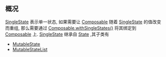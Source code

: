 ## 概况

[SingleState](/API/UI/Compose/State/SingleState/README.md) 表示单一状态,
如果需要让 [Composable](/API/UI/Compose/Widget/Composable/README.md)
随着 [SingleState](/API/UI/Compose/State/SingleState/README.md) 的值改变而重组,
那么需要通过 [Composable.withSingleStates()](/API/UI/Compose/Widget/Composable/README.md?id=withSingleStates)
将其绑定到 [Composable](/API/UI/Compose/Widget/Composable/README.md) 上.
[SingleState](/API/UI/Compose/State/SingleState/README.md) 继承自 [State](/API/UI/Compose/State/State/README.md) ,其子类有

+ [MutableState](/API/UI/Compose/State/MutableState/README.md)
+ [MutableStateList](/API/UI/Compose/State/MutableStateList/README.md)